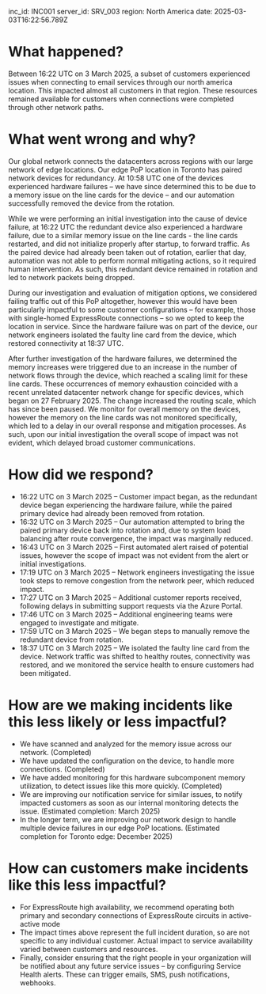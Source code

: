 inc_id: INC001
server_id: SRV_003
region: North America
date: 2025-03-03T16:22:56.789Z

# What happened?
Between 16:22 UTC on 3 March 2025, a subset of customers experienced issues when connecting to email services through our north america location. This impacted almost all customers in that region. These resources remained available for customers when connections were completed through other network paths.

# What went wrong and why?
Our global network connects the datacenters across regions with our large network of edge locations. Our edge PoP location in Toronto has paired network devices for redundancy. At 10:58 UTC one of the devices experienced hardware failures – we have since determined this to be due to a memory issue on the line cards for the device – and our automation successfully removed the device from the rotation.

While we were performing an initial investigation into the cause of device failure, at 16:22 UTC the redundant device also experienced a hardware failure, due to a similar memory issue on the line cards - the line cards restarted, and did not initialize properly after startup, to forward traffic. As the paired device had already been taken out of rotation, earlier that day, automation was not able to perform normal mitigating actions, so it required human intervention. As such, this redundant device remained in rotation and led to network packets being dropped.

During our investigation and evaluation of mitigation options, we considered failing traffic out of this PoP altogether, however this would have been particularly impactful to some customer configurations – for example, those with single-homed ExpressRoute connections – so we opted to keep the location in service. Since the hardware failure was on part of the device, our network engineers isolated the faulty line card from the device, which restored connectivity at 18:37 UTC.

After further investigation of the hardware failures, we determined the memory increases were triggered due to an increase in the number of network flows through the device, which reached a scaling limit for these line cards. These occurrences of memory exhaustion coincided with a recent unrelated datacenter network change for specific devices, which began on 27 February 2025. The change increased the routing scale, which has since been paused. We monitor for overall memory on the devices, however the memory on the line cards was not monitored specifically, which led to a delay in our overall response and mitigation processes. As such, upon our initial investigation the overall scope of impact was not evident, which delayed broad customer communications.

# How did we respond?
* 16:22 UTC on 3 March 2025 – Customer impact began, as the redundant device began experiencing the hardware failure, while the paired primary device had already been removed from rotation.
* 16:32 UTC on 3 March 2025 – Our automation attempted to bring the paired primary device back into rotation and, due to system load balancing after route convergence, the impact was marginally reduced.
* 16:43 UTC on 3 March 2025 – First automated alert raised of potential issues, however the scope of impact was not evident from the alert or initial investigations.
* 17:19 UTC on 3 March 2025 – Network engineers investigating the issue took steps to remove congestion from the network peer, which reduced impact.
* 17:27 UTC on 3 March 2025 – Additional customer reports received, following delays in submitting support requests via the Azure Portal.
* 17:46 UTC on 3 March 2025 – Additional engineering teams were engaged to investigate and mitigate.
* 17:59 UTC on 3 March 2025 – We began steps to manually remove the redundant device from rotation.
* 18:37 UTC on 3 March 2025 – We isolated the faulty line card from the device. Network traffic was shifted to healthy routes, connectivity was restored, and we monitored the service health to ensure customers had been mitigated.

# How are we making incidents like this less likely or less impactful?
* We have scanned and analyzed for the memory issue across our network. (Completed)
* We have updated the configuration on the device, to handle more connections. (Completed)
* We have added monitoring for this hardware subcomponent memory utilization, to detect issues like this more quickly. (Completed)
* We are improving our notification service for similar issues, to notify impacted customers as soon as our internal monitoring detects the issue. (Estimated completion: March 2025)
* In the longer term, we are improving our network design to handle multiple device failures in our edge PoP locations. (Estimated completion for Toronto edge: December 2025)

# How can customers make incidents like this less impactful?
* For ExpressRoute high availability, we recommend operating both primary and secondary connections of ExpressRoute circuits in active-active mode
* The impact times above represent the full incident duration, so are not specific to any individual customer. Actual impact to service availability varied between customers and resources.
* Finally, consider ensuring that the right people in your organization will be notified about any future service issues – by configuring Service Health alerts. These can trigger emails, SMS, push notifications, webhooks.
